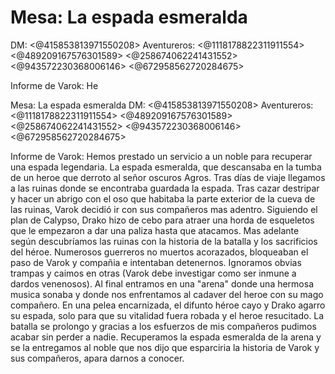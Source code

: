 # Mesa: La espada esmeralda
DM: <@415853813971550208> 
Aventureros: <@1118178822311911554> <@489209167576301589> <@258674062241431552> <@943572230368006146>  <@672958562720284675> 

Informe de Varok:
He

Mesa: La espada esmeralda
DM: <@415853813971550208> 
Aventureros: <@1118178822311911554> <@489209167576301589> <@258674062241431552> <@943572230368006146>  <@672958562720284675> 

Informe de Varok:
Hemos prestado un servicio a un noble para recuperar una espada legendaria. La espada esmeralda, que descansaba en la tumba de un heroe que derroto al señor oscuros Agros.  Tras días de viaje llegamos a las ruinas donde se encontraba guardada la espada.  Tras cazar destripar y hacer un abrigo con el oso que habitaba la parte exterior de la cueva de las ruinas, Varok decidió ir con sus compañeros mas adentro. Siguiendo el plan de Calypso, Drako hizo de cebo para atraer una horda de esqueletos que le empezaron a dar una paliza hasta que atacamos.
Mas adelante según descubríamos las ruinas con la historia de la  batalla y los sacrificios del héroe. Numerosos guerreros no muertos acorazados,  bloqueaban el paso de Varok y compañia e intentaban detenernos. Ignoramos obvias trampas y caimos en otras (Varok debe investigar como ser inmune a dardos venenosos). 
Al final entramos en una "arena" donde una hermosa musica sonaba  y donde nos enfrentamos al cadaver del heroe con su mago compañero. En una pelea encarnizada, el difunto héroe cayo y  Drako agarro su espada, solo para que su vitalidad fuera robada y el heroe resucitado.  La batalla se prolongo y gracias a los esfuerzos de mis compañeros pudimos acabar sin perder a nadie. Recuperamos la espada esmeralda de la arena y se la entregamos al noble que nos dijo que esparciria la historia de Varok y sus compañeros, apara darnos a conocer.

